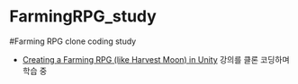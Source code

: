 # FarmingRPG_study

#Farming RPG clone coding study

- [Creating a Farming RPG (like Harvest Moon) in Unity](https://youtu.be/REPefSyru-I) 강의를 클론 코딩하며 학습 중
